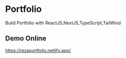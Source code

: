 # Portfolio

Build Portfolio with ReactJS,NextJS,TypeScript,TailWind

## Demo Online
https://rezaportfolio.netlify.app/
